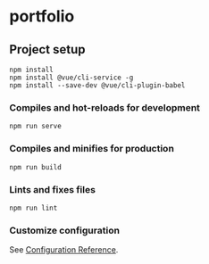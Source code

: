 # portfolio

## Project setup
```
npm install
npm install @vue/cli-service -g
npm install --save-dev @vue/cli-plugin-babel
```

### Compiles and hot-reloads for development
```
npm run serve
```

### Compiles and minifies for production
```
npm run build
```

### Lints and fixes files
```
npm run lint
```

### Customize configuration
See [Configuration Reference](https://cli.vuejs.org/config/).

